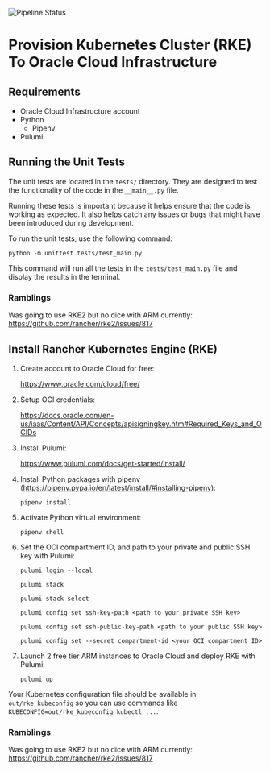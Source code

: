 ![Pipeline Status](https://github.com/pasmon/pulumi-oci-rke/actions/workflows/ci-pipeline.yml/badge.svg)
# Provision Kubernetes Cluster (RKE) To Oracle Cloud Infrastructure

## Requirements

- Oracle Cloud Infrastructure account
- Python
  - Pipenv
- Pulumi

## Running the Unit Tests

The unit tests are located in the `tests/` directory. They are designed to test the functionality of the code in the `__main__.py` file.

Running these tests is important because it helps ensure that the code is working as expected. It also helps catch any issues or bugs that might have been introduced during development.

To run the unit tests, use the following command:

```
python -m unittest tests/test_main.py
```

This command will run all the tests in the `tests/test_main.py` file and display the results in the terminal.

### Ramblings

Was going to use RKE2 but no dice with ARM currently:
https://github.com/rancher/rke2/issues/817

## Install Rancher Kubernetes Engine (RKE)

1. Create account to Oracle Cloud for free:

   https://www.oracle.com/cloud/free/

2. Setup OCI credentials:

   https://docs.oracle.com/en-us/iaas/Content/API/Concepts/apisigningkey.htm#Required_Keys_and_OCIDs

3. Install Pulumi:

   https://www.pulumi.com/docs/get-started/install/

4. Install Python packages with pipenv (https://pipenv.pypa.io/en/latest/install/#installing-pipenv):

    `pipenv install`

5. Activate Python virtual environment:

    `pipenv shell`

6. Set the OCI compartment ID, and path to your private and public SSH key with Pulumi:

   `pulumi login --local`

   `pulumi stack`

   `pulumi stack select`

   `pulumi config set ssh-key-path <path to your private SSH key>`

   `pulumi config set ssh-public-key-path <path to your public SSH key>`

   `pulumi config set --secret compartment-id <your OCI compartment ID>`

7. Launch 2 free tier ARM instances to Oracle Cloud and deploy RKE with Pulumi:

    `pulumi up`

Your Kubernetes configuration file should be available in `out/rke_kubeconfig`
so you can use commands like `KUBECONFIG=out/rke_kubeconfig kubectl ...`.

### Ramblings

Was going to use RKE2 but no dice with ARM currently:
https://github.com/rancher/rke2/issues/817

